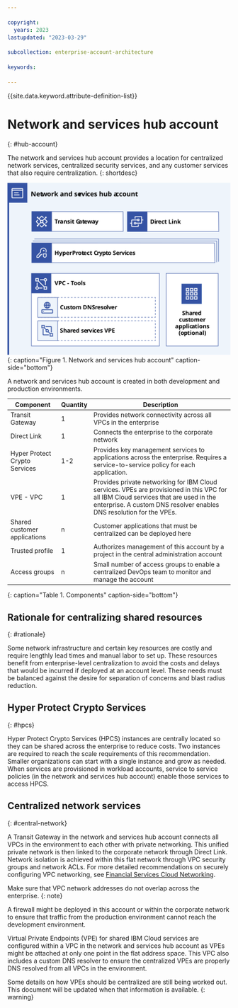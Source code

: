 ```yaml
---

copyright:
  years: 2023
lastupdated: "2023-03-29"

subcollection: enterprise-account-architecture

keywords:

---
```


{{site.data.keyword.attribute-definition-list}}

# Network and services hub account
{: #hub-account}

The network and services hub account provides a location for centralized network services, centralized security services, and any customer services that also require centralization.
{: shortdesc}

![hub account diagram. All of the information is conveyed in the surrounding text.](images/shared-tools.svg){: caption="Figure 1. Network and services hub account" caption-side="bottom"}

A network and services hub account is created in both development and production environments.

| Component | Quantity | Description |
|-----------|--------------|----|
| Transit Gateway | 1 | Provides network connectivity across all VPCs in the enterprise |
| Direct Link | 1 | Connects the enterprise to the corporate network |
| Hyper Protect Crypto Services | 1-2 | Provides key management services to applications across the enterprise. Requires a service-to-service policy for each application. |
| VPE - VPC | 1 | Provides private networking for IBM Cloud services. VPEs are provisioned in this VPC for all IBM Cloud services that are used in the enterprise. A custom DNS resolver enables DNS resolution for the VPEs. |
| Shared customer applications | n | Customer applications that must be centralized can be deployed here |
| Trusted profile | 1 | Authorizes management of this account by a project in the central administration account |
| Access groups | n | Small number of access groups to enable a centralized DevOps team to monitor and manage the account |
{: caption="Table 1. Components" caption-side="bottom"}

## Rationale for centralizing shared resources
{: #rationale}

Some network infrastructure and certain key resources are costly and require lengthly lead times and manual labor to set up. These resources benefit from enterprise-level centralization to avoid the costs and delays that would be incurred if deployed at an account level. These needs must be balanced against the desire for separation of concerns and blast radius reduction.

## Hyper Protect Crypto Services
{: #hpcs}

Hyper Protect Crypto Services (HPCS) instances are centrally located so they can be shared across the enterprise to reduce costs. Two instances are required to reach the scale requirements of this recommendation. Smaller organizations can start with a single instance and grow as needed. When services are provisioned in workload accounts, service to service policies (in the network and services hub account) enable those services to access HPCS.

## Centralized network services
{: #central-network}

A Transit Gateway in the network and services hub account connects all VPCs in the environment to each other with private networking. This unified private network is then linked to the corporate network through Direct Link. Network isolation is achieved within this flat network through VPC security groups and network ACLs. For more detailed recommendations on securely configuring VPC networking, see [Financial Services Cloud Networking](/docs/framework-financial-services?topic=framework-financial-services-vpc-architecture-connectivity-overview).

Make sure that VPC network addresses do not overlap across the enterprise.
{: note}

A firewall might be deployed in this account or within the corporate network to ensure that traffic from the production environment cannot reach the development environment.

Virtual Private Endpoints (VPE) for shared IBM Cloud services are configured within a VPC in the network and services hub account as VPEs might be attached at only one point in the flat address space. This VPC also includes a custom DNS resolver to ensure the centralized VPEs are properly DNS resolved from all VPCs in the environment.

Some details on how VPEs should be centralized are still being worked out.  This document will be updated when that information is available.
{: warning}
